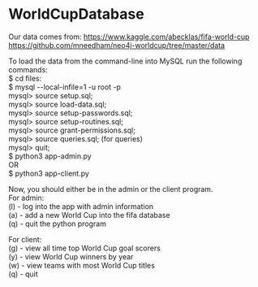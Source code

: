 # WorldCupDatabase

Our data comes from:
https://www.kaggle.com/abecklas/fifa-world-cup <br/>
https://github.com/mneedham/neo4j-worldcup/tree/master/data <br/>

To load the data from the command-line into MySQL run the following commands: <br/>
$ cd files: <br/>
$ mysql --local-infile=1 -u root -p <br/>
mysql> source setup.sql; <br/>
mysql> source load-data.sql; <br/>
mysql> source setup-passwords.sql; <br/>
mysql> source setup-routines.sql; <br/>
mysql> source grant-permissions.sql; <br/>
mysql> source queries.sql; (for queries) <br/>
mysql> quit; <br/>
$ python3 app-admin.py <br/>
OR <br/>
$ python3 app-client.py <br/>

Now, you should either be in the admin or the client program. <br/>
For admin: <br/>
(l) - log into the app with admin information <br/>
(a) - add a new World Cup into the fifa database <br/>
(q) - quit the python program <br/>

For client: <br/>
(g) - view all time top World Cup goal scorers <br/>
(y) - view World Cup winners by year <br/>
(w) - view teams with most World Cup titles <br/>
(q) - quit <br/>
